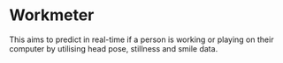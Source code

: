 # Workmeter

This aims to predict in real-time if a person is working or playing on their computer by utilising head pose, stillness and smile data.
